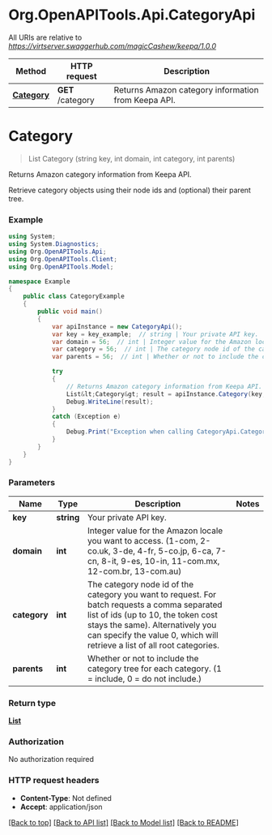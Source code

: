 # Org.OpenAPITools.Api.CategoryApi

All URIs are relative to *https://virtserver.swaggerhub.com/magicCashew/keepa/1.0.0*

Method | HTTP request | Description
------------- | ------------- | -------------
[**Category**](CategoryApi.md#category) | **GET** /category | Returns Amazon category information from Keepa API.


<a name="category"></a>
# **Category**
> List<Category> Category (string key, int domain, int category, int parents)

Returns Amazon category information from Keepa API.

Retrieve category objects using their node ids and (optional) their parent tree.

### Example
```csharp
using System;
using System.Diagnostics;
using Org.OpenAPITools.Api;
using Org.OpenAPITools.Client;
using Org.OpenAPITools.Model;

namespace Example
{
    public class CategoryExample
    {
        public void main()
        {
            var apiInstance = new CategoryApi();
            var key = key_example;  // string | Your private API key.
            var domain = 56;  // int | Integer value for the Amazon locale you want to access. (1-com, 2-co.uk, 3-de, 4-fr, 5-co.jp, 6-ca, 7-cn, 8-it, 9-es, 10-in, 11-com.mx, 12-com.br, 13-com.au)
            var category = 56;  // int | The category node id of the category you want to request. For batch requests a comma separated list of ids (up to 10, the token cost stays the same). Alternatively you can specify the value 0, which will retrieve a list of all root categories.
            var parents = 56;  // int | Whether or not to include the category tree for each category. (1 = include, 0 = do not include.)

            try
            {
                // Returns Amazon category information from Keepa API.
                List&lt;Category&gt; result = apiInstance.Category(key, domain, category, parents);
                Debug.WriteLine(result);
            }
            catch (Exception e)
            {
                Debug.Print("Exception when calling CategoryApi.Category: " + e.Message );
            }
        }
    }
}
```

### Parameters

Name | Type | Description  | Notes
------------- | ------------- | ------------- | -------------
 **key** | **string**| Your private API key. | 
 **domain** | **int**| Integer value for the Amazon locale you want to access. (1-com, 2-co.uk, 3-de, 4-fr, 5-co.jp, 6-ca, 7-cn, 8-it, 9-es, 10-in, 11-com.mx, 12-com.br, 13-com.au) | 
 **category** | **int**| The category node id of the category you want to request. For batch requests a comma separated list of ids (up to 10, the token cost stays the same). Alternatively you can specify the value 0, which will retrieve a list of all root categories. | 
 **parents** | **int**| Whether or not to include the category tree for each category. (1 &#x3D; include, 0 &#x3D; do not include.) | 

### Return type

[**List<Category>**](Category.md)

### Authorization

No authorization required

### HTTP request headers

 - **Content-Type**: Not defined
 - **Accept**: application/json

[[Back to top]](#) [[Back to API list]](../README.md#documentation-for-api-endpoints) [[Back to Model list]](../README.md#documentation-for-models) [[Back to README]](../README.md)

